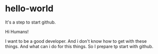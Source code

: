 # hello-world
It's a step to start github.

Hi Humans!

I want to be a good developer. And i don't know how to get with these things. And what can i do for this things.
So I prepare tp start with github.
